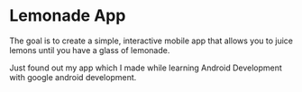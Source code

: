 # Lemonade App
The goal is to create a simple, interactive mobile app that allows you to juice lemons until you have a glass of lemonade. 

Just found out my app which I made while learning Android Development with google android development.
